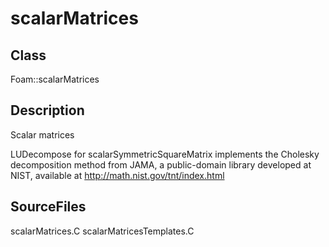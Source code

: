 # scalarMatrices 
## Class
Foam::scalarMatrices

## Description
Scalar matrices

LUDecompose for scalarSymmetricSquareMatrix implements the Cholesky
decomposition method from JAMA, a public-domain library developed at NIST,
available at http://math.nist.gov/tnt/index.html

## SourceFiles
scalarMatrices.C
scalarMatricesTemplates.C

